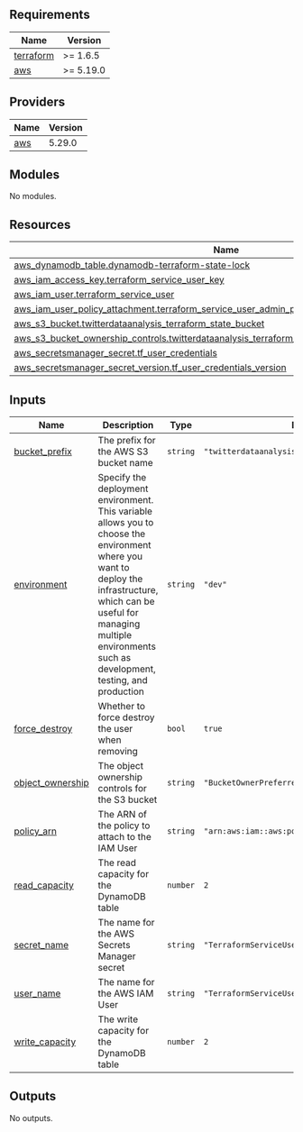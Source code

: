 ## Requirements

| Name | Version |
|------|---------|
| <a name="requirement_terraform"></a> [terraform](#requirement\_terraform) | >= 1.6.5 |
| <a name="requirement_aws"></a> [aws](#requirement\_aws) | >= 5.19.0 |

## Providers

| Name | Version |
|------|---------|
| <a name="provider_aws"></a> [aws](#provider\_aws) | 5.29.0 |

## Modules

No modules.

## Resources

| Name | Type |
|------|------|
| [aws_dynamodb_table.dynamodb-terraform-state-lock](https://registry.terraform.io/providers/hashicorp/aws/latest/docs/resources/dynamodb_table) | resource |
| [aws_iam_access_key.terraform_service_user_key](https://registry.terraform.io/providers/hashicorp/aws/latest/docs/resources/iam_access_key) | resource |
| [aws_iam_user.terraform_service_user](https://registry.terraform.io/providers/hashicorp/aws/latest/docs/resources/iam_user) | resource |
| [aws_iam_user_policy_attachment.terraform_service_user_admin_policy](https://registry.terraform.io/providers/hashicorp/aws/latest/docs/resources/iam_user_policy_attachment) | resource |
| [aws_s3_bucket.twitterdataanalysis_terraform_state_bucket](https://registry.terraform.io/providers/hashicorp/aws/latest/docs/resources/s3_bucket) | resource |
| [aws_s3_bucket_ownership_controls.twitterdataanalysis_terraform_state_bucket_ownership_controls](https://registry.terraform.io/providers/hashicorp/aws/latest/docs/resources/s3_bucket_ownership_controls) | resource |
| [aws_secretsmanager_secret.tf_user_credentials](https://registry.terraform.io/providers/hashicorp/aws/latest/docs/resources/secretsmanager_secret) | resource |
| [aws_secretsmanager_secret_version.tf_user_credentials_version](https://registry.terraform.io/providers/hashicorp/aws/latest/docs/resources/secretsmanager_secret_version) | resource |

## Inputs

| Name | Description | Type | Default | Required |
|------|-------------|------|---------|:--------:|
| <a name="input_bucket_prefix"></a> [bucket\_prefix](#input\_bucket\_prefix) | The prefix for the AWS S3 bucket name | `string` | `"twitterdataanalysis-terraform-state"` | no |
| <a name="input_environment"></a> [environment](#input\_environment) | Specify the deployment environment. This variable allows you to choose the environment where you want to deploy the infrastructure, which can be useful for managing multiple environments such as development, testing, and production | `string` | `"dev"` | no |
| <a name="input_force_destroy"></a> [force\_destroy](#input\_force\_destroy) | Whether to force destroy the user when removing | `bool` | `true` | no |
| <a name="input_object_ownership"></a> [object\_ownership](#input\_object\_ownership) | The object ownership controls for the S3 bucket | `string` | `"BucketOwnerPreferred"` | no |
| <a name="input_policy_arn"></a> [policy\_arn](#input\_policy\_arn) | The ARN of the policy to attach to the IAM User | `string` | `"arn:aws:iam::aws:policy/AdministratorAccess"` | no |
| <a name="input_read_capacity"></a> [read\_capacity](#input\_read\_capacity) | The read capacity for the DynamoDB table | `number` | `2` | no |
| <a name="input_secret_name"></a> [secret\_name](#input\_secret\_name) | The name for the AWS Secrets Manager secret | `string` | `"TerraformServiceUserIAMCredentials"` | no |
| <a name="input_user_name"></a> [user\_name](#input\_user\_name) | The name for the AWS IAM User | `string` | `"TerraformServiceUser"` | no |
| <a name="input_write_capacity"></a> [write\_capacity](#input\_write\_capacity) | The write capacity for the DynamoDB table | `number` | `2` | no |

## Outputs

No outputs.

